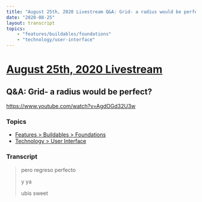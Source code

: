 ```yaml
---
title: "August 25th, 2020 Livestream Q&A: Grid- a radius would be perfect?"
date: "2020-08-25"
layout: transcript
topics:
    - "features/buildables/foundations"
    - "technology/user-interface"
---
```

# [August 25th, 2020 Livestream](../2020-08-25.md)
## Q&A: Grid- a radius would be perfect?
https://www.youtube.com/watch?v=AgdOGd32U3w

### Topics
* [Features > Buildables > Foundations](../topics/features/buildables/foundations.md)
* [Technology > User Interface](../topics/technology/user-interface.md)

### Transcript

> pero regreso perfecto
>
> y ya
>
> ubis sweet
